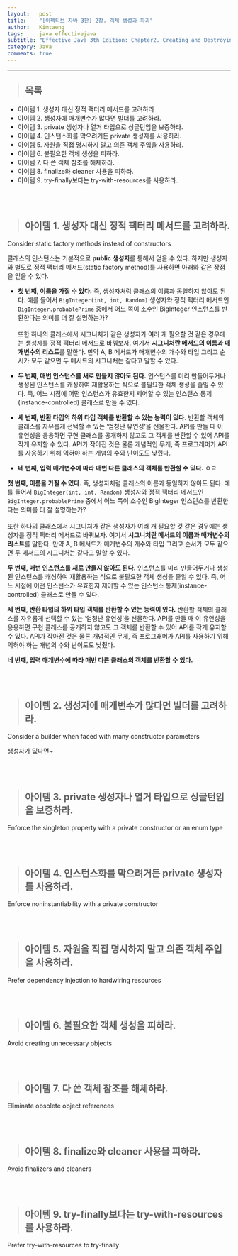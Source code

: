 ```yaml
---
layout:   post
title:    "[이펙티브 자바 3판] 2장. 객체 생성과 파괴"
author:   Kimtaeng
tags: 	  java effectivejava
subtitle: "Effective Java 3th Edition: Chapter2. Creating and Destroying Objects"  
category: Java
comments: true
---
```


<hr/>

> ## 목록

- 아이템 1. 생성자 대신 정적 팩터리 메서드를 고려하라
- 아이템 2. 생성자에 매개변수가 많다면 빌더를 고려하라. 
- 아이템 3. private 생성자나 열거 타입으로 싱글턴임을 보증하라.
- 아이템 4. 인스턴스화를 막으려거든 private 생성자를 사용하라.
- 아이템 5. 자원을 직접 명시하지 말고 의존 객체 주입을 사용하라.
- 아이템 6. 불필요한 객체 생성을 피하라.
- 아이템 7. 다 쓴 객체 참조를 해체하라.
- 아이템 8. finalize와 cleaner 사용을 피하라.
- 아이템 9. try-finally보다는 try-with-resources를 사용하라.

<br/><br/>

> ## 아이템 1. 생성자 대신 정적 팩터리 메서드를 고려하라.
Consider static factory methods instead of constructors

클래스의 인스턴스는 기본적으로 **public 생성자**를 통해서 얻을 수 있다.
하지만 생성자와 별도로 정적 팩터리 메서드(static factory method)를 사용하면 아래와 같은 장점을 얻을 수 있다.

- **첫 번째, 이름을 가질 수 있다.** 즉, 생성자처럼 클래스의 이름과 동일하지 않아도 된다.
예를 들어서 ```BigInteger(int, int, Random)``` 생성자와 정적 팩터리 메서드인 ```BigInteger.probablePrime``` 중에서
어느 쪽이 소수인 BigInteger 인스턴스를 반환한다는 의미를 더 잘 설명하는가? <br/><br/>
또한 하나의 클래스에서 시그니처가 같은 생성자가 여러 개 필요할 것 같은 경우에는 생성자를 정적 팩터리 메서드로 바꿔보자.
여기서 **시그니처란 메서드의 이름과 매개변수의 리스트**를 말한다. 만약 A, B 메서드가 매개변수의 개수와 타입 그리고 순서가
모두 같으면 두 메서드의 시그니처는 같다고 말할 수 있다. 

- **두 번째, 매번 인스턴스를 새로 만들지 않아도 된다.** 인스턴스를 미리 만들어두거나 생성된 인스턴스를 캐싱하여 재활용하는
식으로 불필요한 객체 생성을 줄일 수 있다. 즉, 어느 시점에 어떤 인스턴스가 유효한지 제어할 수 있는 인스턴스
통제(instance-controlled) 클래스로 만들 수 있다.

- **세 번째, 반환 타입의 하위 타입 객체를 반환할 수 있는 능력이 있다.** 
반환할 객체의 클래스를 자유롭게 선택할 수 있는 ‘엄청난 유연성’을 선물한다.
API를 만들 때 이 유연성을 응용하면 구현 클래스를 공개하지 않고도 그 객체를 반환할 수 있어 API를 작게 유지할 수 있다.
API가 작아진 것은 물론 개념적인 무게, 즉 프로그래머가 API를 사용하기 위해 익혀야 하는 개념의 수와 난이도도 낮췄다.

- **네 번째, 입력 매개변수에 따라 매번 다른 클래스의 객체를 반환할 수 있다.**
ㅇㄹ


**첫 번째, 이름을 가질 수 있다.** 즉, 생성자처럼 클래스의 이름과 동일하지 않아도 된다.
예를 들어서 ```BigInteger(int, int, Random)``` 생성자와 정적 팩터리 메서드인 ```BigInteger.probablePrime``` 중에서
어느 쪽이 소수인 BigInteger 인스턴스를 반환한다는 의미를 더 잘 설명하는가? <br/><br/>
또한 하나의 클래스에서 시그니처가 같은 생성자가 여러 개 필요할 것 같은 경우에는 생성자를 정적 팩터리 메서드로 바꿔보자.
여기서 **시그니처란 메서드의 이름과 매개변수의 리스트**를 말한다. 만약 A, B 메서드가 매개변수의 개수와 타입 그리고 순서가
모두 같으면 두 메서드의 시그니처는 같다고 말할 수 있다. 

**두 번째, 매번 인스턴스를 새로 만들지 않아도 된다.** 인스턴스를 미리 만들어두거나 생성된 인스턴스를 캐싱하여 재활용하는
식으로 불필요한 객체 생성을 줄일 수 있다. 즉, 어느 시점에 어떤 인스턴스가 유효한지 제어할 수 있는 인스턴스
통제(instance-controlled) 클래스로 만들 수 있다.

**세 번째, 반환 타입의 하위 타입 객체를 반환할 수 있는 능력이 있다.** 
반환할 객체의 클래스를 자유롭게 선택할 수 있는 ‘엄청난 유연성’을 선물한다.
API를 만들 때 이 유연성을 응용하면 구현 클래스를 공개하지 않고도 그 객체를 반환할 수 있어 API를 작게 유지할 수 있다.
API가 작아진 것은 물론 개념적인 무게, 즉 프로그래머가 API를 사용하기 위해 익혀야 하는 개념의 수와 난이도도 낮췄다.

**네 번째, 입력 매개변수에 따라 매번 다른 클래스의 객체를 반환할 수 있다.**






<br/><br/>

> ## 아이템 2. 생성자에 매개변수가 많다면 빌더를 고려하라.
Consider a builder when faced with many constructor parameters

생성자가 있다면~

<br/><br/>

> ## 아이템 3. private 생성자나 열거 타입으로 싱글턴임을 보증하라.
Enforce the singleton property with a private constructor or an enum type

<br/><br/>

> ## 아이템 4. 인스턴스화를 막으려거든 private 생성자를 사용하라.
Enforce noninstantiability with a private constructor

<br/><br/>

> ## 아이템 5. 자원을 직접 명시하지 말고 의존 객체 주입을 사용하라.
Prefer dependency injection to hardwiring resources

<br/><br/>

> ## 아이템 6. 불필요한 객체 생성을 피하라.
Avoid creating unnecessary objects

<br/><br/>

> ## 아이템 7. 다 쓴 객체 참조를 해체하라.
Eliminate obsolete object references

<br/><br/>

> ## 아이템 8. finalize와 cleaner 사용을 피하라.
Avoid finalizers and cleaners

<br/><br/>

> ## 아이템 9. try-finally보다는 try-with-resources를 사용하라.
Prefer try-with-resources to try-finally